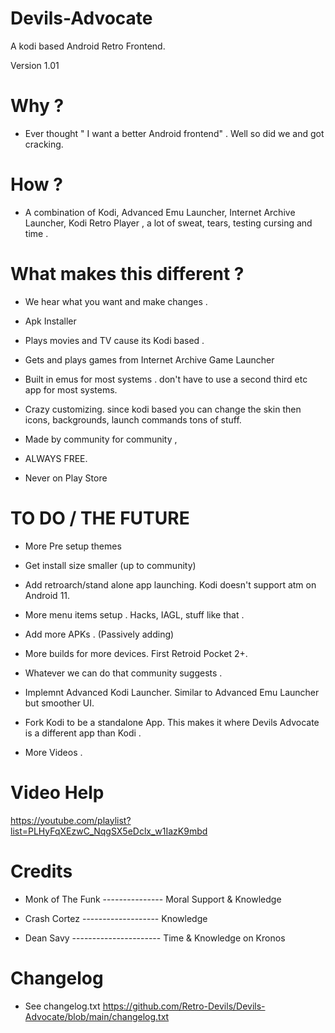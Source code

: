 # Devils-Advocate
A kodi based Android Retro Frontend.

Version 1.01 

# Why ? 

- Ever thought " I want a better Android  frontend" . Well so did we and got cracking. 

# How ? 

- A combination of Kodi, Advanced Emu Launcher, Internet Archive Launcher, Kodi Retro Player , a lot of sweat, tears, testing cursing and time .

# What makes this different ? 

- We hear what you want and make changes . 

- Apk Installer 

- Plays movies and TV cause its Kodi based .

- Gets and plays games from Internet Archive Game Launcher 

- Built in emus for most systems . don't have to use a second third etc app for most systems.

- Crazy customizing.  since kodi based you can change the skin then icons, backgrounds, launch commands tons of stuff. 

- Made by community for community , 

- ALWAYS FREE.

- Never on Play Store 


# TO DO / THE FUTURE 

- More Pre setup themes

- Get install size smaller (up to community)

- Add retroarch/stand alone app launching. Kodi doesn't support atm on Android 11.

- More menu items setup . Hacks, IAGL, stuff like that .

- Add more APKs . (Passively adding)

- More builds for more devices. First Retroid Pocket 2+.

- Whatever we can do that community suggests .

- Implemnt Advanced Kodi Launcher. Similar to Advanced Emu Launcher but smoother UI.

- Fork Kodi to be a standalone App. This makes it where Devils Advocate is a different app than Kodi . 

- More Videos .

# Video Help 
https://youtube.com/playlist?list=PLHyFqXEzwC_NqgSX5eDclx_w1IazK9mbd

# Credits

- Monk of The Funk --------------- Moral Support & Knowledge 

- Crash Cortez ------------------- Knowledge

- Dean Savy ---------------------- Time & Knowledge on Kronos


# Changelog

- See changelog.txt https://github.com/Retro-Devils/Devils-Advocate/blob/main/changelog.txt

